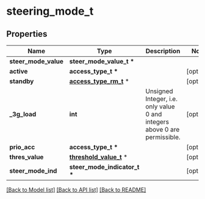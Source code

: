 # steering_mode_t

## Properties
Name | Type | Description | Notes
------------ | ------------- | ------------- | -------------
**steer_mode_value** | **steer_mode_value_t \*** |  | 
**active** | **access_type_t \*** |  | [optional] 
**standby** | [**access_type_rm_t**](access_type_rm.md) \* |  | [optional] 
**_3g_load** | **int** | Unsigned Integer, i.e. only value 0 and integers above 0 are permissible. | [optional] 
**prio_acc** | **access_type_t \*** |  | [optional] 
**thres_value** | [**threshold_value_t**](threshold_value.md) \* |  | [optional] 
**steer_mode_ind** | **steer_mode_indicator_t \*** |  | [optional] 

[[Back to Model list]](../README.md#documentation-for-models) [[Back to API list]](../README.md#documentation-for-api-endpoints) [[Back to README]](../README.md)


